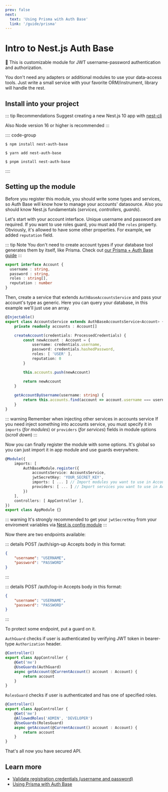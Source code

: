 ```yaml
---
prev: false
next:
  text: 'Using Prisma with Auth Base'
  link: '/guide/prisma'
---
```


# Intro to Nest.js Auth Base

:key: This is customizable module for JWT username-password authentication and authorization.

You don't need any adapters or additional modules to use your data-access tools. Just write a 
small service with your favorite ORM/instrument, library will handle the rest.

## Install into your project

::: tip Recommendations
Suggest creating a new Nest.js 10 app with [nest-cli](https://docs.nestjs.com/first-steps#setup)

Also Node version 16 or higher is recommended
:::

:::: code-group
```bash:no-line-numbers [npm]
$ npm install nest-auth-base
```

```bash:no-line-numbers [yarn]
$ yarn add nest-auth-base
```

```bash:no-line-numbers [pnpm]
$ pnpm install nest-auth-base
```
::::

## Setting up the module

Before you register this module, you should write some types and services, so Auth Base 
will know how to manage your accounts' datasource. Also you should know Nest.js fundamentals 
(_services, controllers, guards_).

Let's start with your account interface. Unique username and password are required. If you want to 
use roles guard, you must add the `roles` property. Obviously, it's allowed to have some other 
properties. For example, we added `reputation` field.

::: tip Note
You don't need to create account types if your database tool generates them by itself, like 
Prisma. Check out [our Prisma + Auth Base guide](/guide/prisma) 
:::

```typescript
export interface Account {
  username : string,
  password : string,
  roles : string[],
  reputation : number
}
```

Then, create a service that extends `AuthBaseAccountsService` and pass your account's type as generic.
Here you can query your database, in this example we'll just use an array.

```typescript
@Injectable()
export class AccountsService extends AuthBaseAccountsService<Account> {
    private readonly accounts : Account[]

    createAccount(credentials: ProcessedCredentials) {
        const newAccount : Account = {
            username: credentials.username,
            password: credentials.hashedPassword,
            roles: [ 'USER' ],
            reputation: 0 
        }

        this.accounts.push(newAccount)

        return newAccount
    }
    
    getAccountByUsername(username: string) {
        return this.accounts.find(account => account.username === username)
    }
}
```

::: warning Remember when injecting other services in accounts service
If you need inject something into accounts service, you must specify it 
in `imports` (_for modules_) or `providers` (_for services_) fields in module options
(_scroll down_)
:::

Now you can finally register the module with some options. It's global so you can just import it in app 
module and use guards everywhere.

```typescript
@Module({
    imports: [
        AuthBaseModule.register({
            accountsService: AccountsService,
            jwtSecretKey: 'YOUR_SECRET_KEY',
            imports: [ ... ] // Import modules you want to use in AccountsService
            providers: [ ... ] // Import services you want to use in AccountsService
        })
    ],
    controllers: [ AppController ],
})
export class AppModule {}
```

::: warning
It's strongly recommended to get your `jwtSecretKey` from your enviroment variables via 
[Nest.js config module](https://docs.nestjs.com/techniques/configuration)
:::

Now there are two endpoints available:

::: details POST /auth/sign-up
Accepts body in this format:

```json
{
    "username": "USERNAME",
    "password": "PASSWORD"
}
```
:::

::: details POST /auth/log-in
Accepts body in this format:

```json
{
    "username": "USERNAME",
    "password": "PASSWORD"
}
```
:::

To protect some endpoint, put a guard on it.

`AuthGuard` checks if user is authenticated by verifying JWT token in bearer-type `Authorization` 
header.

```typescript
@Controller()
export class AppController {
    @Get('me')
    @UseGuards(AuthGuard)
    async getAccount(@CurrentAccount() account : Account) {   
        return account
    }
}
```

`RolesGuard` checks if user is authenticated and has one of specified roles.

```typescript
@Controller()
export class AppController {
    @Get('me')
    @AllowedRoles('ADMIN', 'DEVELOPER')
    @UseGuards(RolesGuard)
    async getAccount(@CurrentAccount() account : Account) {   
        return account
    }
}
```

That's all now you have secured API.

## Learn more

- [Validate registration credentials (username and password)](/guide/sign-up-validation)
- [Using Prisma with Auth Base](/guide/prisma)
